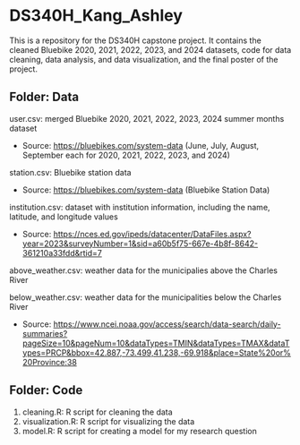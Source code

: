 # DS340H_Kang_Ashley
This is a repository for the DS340H capstone project. 
It contains the cleaned Bluebike 2020, 2021, 2022, 2023, and 2024 datasets, code for data cleaning, data analysis, and data visualization, and the final poster of the project. 

## Folder: Data
user.csv: merged Bluebike 2020, 2021, 2022, 2023, 2024 summer months dataset
- Source: https://bluebikes.com/system-data (June, July, August, September each for 2020, 2021, 2022, 2023, and 2024)

station.csv: Bluebike station data
- Source: https://bluebikes.com/system-data (Bluebike Station Data)

institution.csv: dataset with institution information, including the name, latitude, and longitude values
- Source: https://nces.ed.gov/ipeds/datacenter/DataFiles.aspx?year=2023&surveyNumber=1&sid=a60b5f75-667e-4b8f-8642-361210a33fdd&rtid=7

above_weather.csv: weather data for the municipalies above the Charles River

below_weather.csv: weather data for the municipalities below the Charles River
- Source: https://www.ncei.noaa.gov/access/search/data-search/daily-summaries?pageSize=10&pageNum=10&dataTypes=TMIN&dataTypes=TMAX&dataTypes=PRCP&bbox=42.887,-73.499,41.238,-69.918&place=State%20or%20Province:38

## Folder: Code
1. cleaning.R: R script for cleaning the data
2. visualization.R: R script for visualizing the data
3. model.R: R script for creating a model for my research question


  
